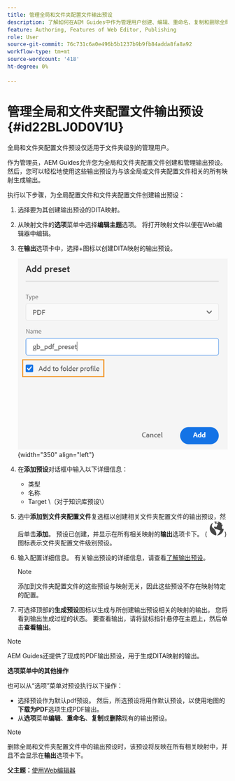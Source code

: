 ```yaml
---
title: 管理全局和文件夹配置文件输出预设
description: 了解如何在AEM Guides中作为管理用户创建、编辑、重命名、复制和删除全局和文件夹配置文件输出预设。
feature: Authoring, Features of Web Editor, Publishing
role: User
source-git-commit: 76c731c6a0e496b5b1237b9b9fb84adda8fa8a92
workflow-type: tm+mt
source-wordcount: '418'
ht-degree: 0%

---
```


# 管理全局和文件夹配置文件输出预设 {#id22BLJ0D0V1U}

全局和文件夹配置文件预设仅适用于文件夹级别的管理用户。

作为管理员，AEM Guides允许您为全局和文件夹配置文件创建和管理输出预设。 然后，您可以轻松地使用这些输出预设为与该全局或文件夹配置文件相关的所有映射生成输出。

执行以下步骤，为全局配置文件和文件夹配置文件创建输出预设：

1. 选择要为其创建输出预设的DITA映射。
1. 从映射文件的&#x200B;**选项**&#x200B;菜单中选择&#x200B;**编辑主题**&#x200B;选项。 将打开映射文件以便在Web编辑器中编辑。
1. 在&#x200B;**输出**&#x200B;选项卡中，选择+图标以创建DITA映射的输出预设。

   ![](images/add-global-output-preset.png){width="350" align="left"}

1. 在&#x200B;**添加预设**&#x200B;对话框中输入以下详细信息：
   - 类型
   - 名称
   - Target \（对于知识库预设\）
1. 选中&#x200B;**添加到文件夹配置文件**&#x200B;复选框以创建相关文件夹配置文件的输出预设，然后单击&#x200B;**添加**。 预设已创建，并显示在所有相关映射的&#x200B;**输出**&#x200B;选项卡下。 \( ![](images/global-preset-icon.svg)\)图标表示文件夹配置文件级别预设。
1. 输入配置详细信息。 有关输出预设的详细信息，请查看[了解输出预设](./generate-output-understand-presets.md)。

   >[!NOTE]
   >
   > 添加到文件夹配置文件的这些预设与映射无关，因此这些预设不存在映射特定的配置。

1. 可选择顶部的&#x200B;**生成预设**&#x200B;图标以生成与所创建输出预设相关的映射的输出。 您将看到输出生成过程的状态。 要查看输出，请将鼠标指针悬停在主题上，然后单击&#x200B;**查看输出**。

>[!NOTE]
>
> AEM Guides还提供了现成的PDF输出预设，用于生成DITA映射的输出。

**选项菜单中的其他操作**

也可以从“选项”菜单对预设执行以下操作：

- 选择预设作为默认pdf预设。 然后，所选预设将用作默认预设，以使用地图的&#x200B;**下载为PDF**&#x200B;选项生成PDF输出。
- 从&#x200B;**选项**&#x200B;菜单&#x200B;**编辑**、**重命名**、**复制**&#x200B;或&#x200B;**删除**&#x200B;现有的输出预设。

>[!NOTE]
>
> 删除全局和文件夹配置文件中的输出预设时，该预设将反映在所有相关映射中，并且不会显示在&#x200B;**输出**&#x200B;选项卡下。

**父主题：**[&#x200B;使用Web编辑器](web-editor.md)
